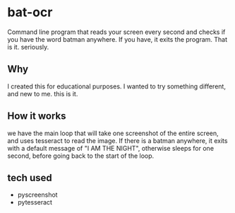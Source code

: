 # bat-ocr
Command line program that reads your screen every second and checks if you have the word batman anywhere. If you have, it exits the program. That is it. seriously.

## Why
I created this for educational purposes. I wanted to try something different, and new to me. this is it.

## How it works
we have the main loop that will take one screenshot of the entire screen, and uses tesseract to read the image. If there is a batman anywhere, it exits with a default message of  "I AM THE NIGHT", otherwise sleeps for one second, before going back to the start of the loop.

## tech used

- pyscreenshot
- pytesseract
